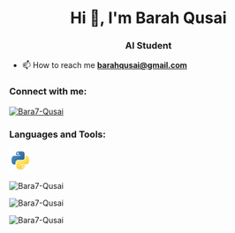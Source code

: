 <h1 align="center">Hi 👋, I'm Barah Qusai</h1>
<h3 align="center">AI Student </h3>

- 📫 How to reach me **barahqusai@gmail.com**


<h3 align="left">Connect with me:</h3>
<p align="left">

<a href="https://www.linkedin.com/in/barah-qusai-a62044203?utm_source=share&utm_campaign=share_via&utm_content=profile&utm_medium=android_app" target="blank"><img align="center" src="https://raw.githubusercontent.com/rahuldkjain/github-profile-readme-generator/master/src/images/icons/Social/linked-in-alt.svg" alt="Bara7-Qusai" height="30" width="40" /></a>
<h3 align="left">Languages and Tools:</h3>
<p align="left">

</a> <a href="https://www.python.org" target="_blank" rel="noreferrer"> <img src="https://raw.githubusercontent.com/devicons/devicon/master/icons/python/python-original.svg" alt="python" width="40" height="40"/> </a> 

<p><img align="center" src="https://github-readme-stats-git-masterrstaa-rickstaa.vercel.app/api?username=Bara7-Qusai&show_icons=true&locale=en&layout=compact&theme=radical" alt="Bara7-Qusai" /></p>


 
<p > <img src="https://github-readme-stats-git-masterrstaa-rickstaa.vercel.app/api?username=Bara7-Qusai&show_icons=true&theme=radical" alt="Bara7-Qusai" /> </p>

<p align="left"> <img src="https://komarev.com/ghpvc/?username=Bara7-Qusai&label=Profile%20views&color=0e75b6&style=flat" alt="Bara7-Qusai" /> </p>


<!--
**Bara7-Qusai/Bara7-Qusai** is a ✨ _special_ ✨ repository because its `README.md` (this file) appears on your GitHub profile.

Here are some ideas to get you started:

- 🔭 I’m currently working on ...
- 🌱 I’m currently learning ...
- 👯 I’m looking to collaborate on ...
- 🤔 I’m looking for help with ...
- 💬 Ask me about ...
- 📫 How to reach me: ...
- 😄 Pronouns: ...
- ⚡ Fun fact: ...
-->
